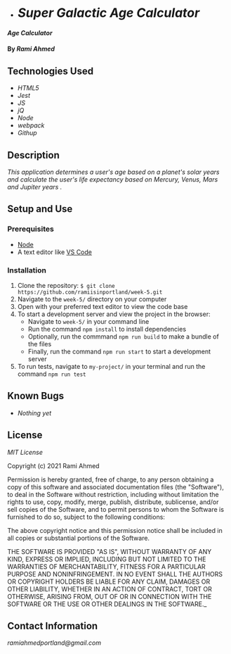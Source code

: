 * # _**Super Galactic Age Calculator**_

#### _Age Calculator_

#### By _**Rami Ahmed**_

## Technologies Used

* _HTML5_
* _Jest_
* _JS_
* _jQ_
* _Node_
* _webpack_
* _Githup_

## Description

_This application determines a user's age based on a planet's solar years and calculate the user's life expectancy based on Mercury, Venus, Mars and Jupiter years ._

## Setup and Use

### Prerequisites
* [Node](https://nodejs.org/en/)
* A text editor like [VS Code](https://code.visualstudio.com/)

### Installation
1. Clone the repository: `$ git clone https://github.com/ramiisinportland/week-5.git`
2. Navigate to the `week-5/` directory on your computer
3. Open with your preferred text editor to view the code base
4. To start a development server and view the project in the browser:
    * Navigate to `week-5/` in your command line
    * Run the command `npm install` to install dependencies
    * Optionally, run the commmand `npm run build` to make a bundle of the files
    * Finally, run the command `npm run start` to start a development server
5. To run tests, navigate to `my-project/` in your terminal and run the command `npm run test`


## Known Bugs

* _Nothing yet_

## License

_MIT License_

Copyright (c) 2021 Rami Ahmed

Permission is hereby granted, free of charge, to any person obtaining a copy
of this software and associated documentation files (the "Software"), to deal
in the Software without restriction, including without limitation the rights
to use, copy, modify, merge, publish, distribute, sublicense, and/or sell
copies of the Software, and to permit persons to whom the Software is
furnished to do so, subject to the following conditions:

The above copyright notice and this permission notice shall be included in all
copies or substantial portions of the Software.

THE SOFTWARE IS PROVIDED "AS IS", WITHOUT WARRANTY OF ANY KIND, EXPRESS OR
IMPLIED, INCLUDING BUT NOT LIMITED TO THE WARRANTIES OF MERCHANTABILITY,
FITNESS FOR A PARTICULAR PURPOSE AND NONINFRINGEMENT. IN NO EVENT SHALL THE
AUTHORS OR COPYRIGHT HOLDERS BE LIABLE FOR ANY CLAIM, DAMAGES OR OTHER
LIABILITY, WHETHER IN AN ACTION OF CONTRACT, TORT OR OTHERWISE, ARISING FROM,
OUT OF OR IN CONNECTION WITH THE SOFTWARE OR THE USE OR OTHER DEALINGS IN THE
SOFTWARE._

## Contact Information

_ramiahmedportland@gmail.com_
